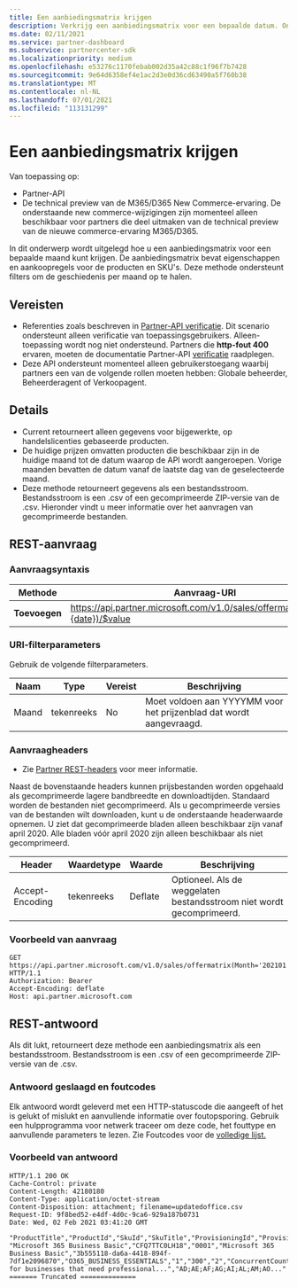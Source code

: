 ```yaml
---
title: Een aanbiedingsmatrix krijgen
description: Verkrijg een aanbiedingsmatrix voor een bepaalde datum. Ondersteunt filters om de geschiedenis per maand op te halen.
ms.date: 02/11/2021
ms.service: partner-dashboard
ms.subservice: partnercenter-sdk
ms.localizationpriority: medium
ms.openlocfilehash: e53276c1170febab002d35a42c88c1f96f7b7428
ms.sourcegitcommit: 9e64d6358ef4e1ac2d3e0d36cd63490a5f760b38
ms.translationtype: MT
ms.contentlocale: nl-NL
ms.lasthandoff: 07/01/2021
ms.locfileid: "113131299"
---
```

# <a name="get-an-offer-matrix"></a>Een aanbiedingsmatrix krijgen

Van toepassing op:

- Partner-API
- De technical preview van de M365/D365 New Commerce-ervaring. De onderstaande new commerce-wijzigingen zijn momenteel alleen beschikbaar voor partners die deel uitmaken van de technical preview van de nieuwe commerce-ervaring M365/D365.

In dit onderwerp wordt uitgelegd hoe u een aanbiedingsmatrix voor een bepaalde maand kunt krijgen. De aanbiedingsmatrix bevat eigenschappen en aankoopregels voor de producten en SKU's. Deze methode ondersteunt filters om de geschiedenis per maand op te halen.

## <a name="prerequisites"></a>Vereisten

- Referenties zoals beschreven in [Partner-API verificatie](api-authentication.md). Dit scenario ondersteunt alleen verificatie van toepassingsgebruikers. Alleen-toepassing wordt nog niet ondersteund. Partners die **http-fout 400** ervaren, moeten de documentatie Partner-API [verificatie](api-authentication.md) raadplegen.
- Deze API ondersteunt momenteel alleen gebruikerstoegang waarbij partners een van de volgende rollen moeten hebben: Globale beheerder, Beheerderagent of Verkoopagent.

## <a name="details"></a>Details

- Current retourneert alleen gegevens voor bijgewerkte, op handelslicenties gebaseerde producten.
- De huidige prijzen omvatten producten die beschikbaar zijn in de huidige maand tot de datum waarop de API wordt aangeroepen. Vorige maanden bevatten de datum vanaf de laatste dag van de geselecteerde maand.
- Deze methode retourneert gegevens als een bestandsstroom. Bestandsstroom is een .csv of een gecomprimeerde ZIP-versie van de .csv. Hieronder vindt u meer informatie over het aanvragen van gecomprimeerde bestanden.

## <a name="rest-request"></a>REST-aanvraag

### <a name="request-syntax"></a>Aanvraagsyntaxis

| Methode   | Aanvraag-URI                                                                                                 |
|----------|-------------------------------------------------------------------------------------------------------------|
| **Toevoegen** | https://api.partner.microsoft.com/v1.0/sales/offermatrix(Month={date})/$value |

### <a name="uri-filter-parameters"></a>URI-filterparameters

Gebruik de volgende filterparameters.

| Naam                   | Type     | Vereist | Beschrijving                                                     |
|------------------------|----------|----------|-----------------------------------------------------------------|
|Maand| tekenreeks   | No | Moet voldoen aan YYYYMM voor het prijzenblad dat wordt aangevraagd. |

### <a name="request-headers"></a>Aanvraagheaders

- Zie [Partner REST-headers](headers.md) voor meer informatie.

Naast de bovenstaande headers kunnen prijsbestanden worden opgehaald als gecomprimeerde lagere bandbreedte en downloadtijden. Standaard worden de bestanden niet gecomprimeerd. Als u gecomprimeerde versies van de bestanden wilt downloaden, kunt u de onderstaande headerwaarde opnemen. U ziet dat gecomprimeerde bladen alleen beschikbaar zijn vanaf april 2020. Alle bladen vóór april 2020 zijn alleen beschikbaar als niet gecomprimeerd.

| Header                   | Waardetype     | Waarde | Beschrijving                                                     |
|------------------------|----------|----------|-----------------------------------------------------------------|
|Accept-Encoding| tekenreeks   | Deflate| Optioneel. Als de weggelaten bestandsstroom niet wordt gecomprimeerd.       |

### <a name="request-example"></a>Voorbeeld van aanvraag

```http
GET https://api.partner.microsoft.com/v1.0/sales/offermatrix(Month='202101')/$value HTTP/1.1
Authorization: Bearer
Accept-Encoding: deflate
Host: api.partner.microsoft.com

```

## <a name="rest-response"></a>REST-antwoord

Als dit lukt, retourneert deze methode een aanbiedingsmatrix als een bestandsstroom. Bestandsstroom is een .csv of een gecomprimeerde ZIP-versie van de .csv.

### <a name="response-success-and-error-codes"></a>Antwoord geslaagd en foutcodes

Elk antwoord wordt geleverd met een HTTP-statuscode die aangeeft of het is gelukt of mislukt en aanvullende informatie over foutopsporing. Gebruik een hulpprogramma voor netwerk traceer om deze code, het fouttype en aanvullende parameters te lezen. Zie Foutcodes voor de [volledige lijst.](error-codes.md)

### <a name="response-example"></a>Voorbeeld van antwoord

``` http
HTTP/1.1 200 OK
Cache-Control: private
Content-Length: 42180180
Content-Type: application/octet-stream
Content-Disposition: attachment; filename=updatedoffice.csv
Request-ID: 9f8bed52-e4df-4d0c-9ca6-929a187b0731
Date: Wed, 02 Feb 2021 03:41:20 GMT

"ProductTitle","ProductId","SkuId","SkuTitle","ProvisioningId","ProvisioningString","MinLicenses","MaxLicenses","AssetOwnershipLimit","AssetOwnershipLimitType","ProductSkuPreRequisites","ProductSkuConversion","Description","AllowedCountries" 
"Microsoft 365 Business Basic","CFQ7TTC0LH18","0001","Microsoft 365 Business Basic","3b555118-da6a-4418-894f-7df1e2096870","O365_BUSINESS_ESSENTIALS","1","300","2","ConcurrentCount","","CFQ7TTC0LDPB/0001,CFQ7TTC0LF8Q/0001","Best for businesses that need professional...","AD;AE;AF;AG;AI;AL;AM;AO..."
======= Truncated ==============

```
